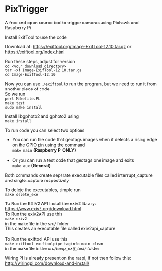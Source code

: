 # PixTrigger
A free and open source tool to trigger cameras using Pixhawk and Raspberry Pi


Install ExifTool to use the code

Download at: https://exiftool.org/Image-ExifTool-12.10.tar.gz
or
https://exiftool.org/index.html

Run these steps, adjust for version
<br>
`cd <your download directory>` <br>
`tar -xf Image-ExifTool-12.10.tar.gz` <br>
`cd Image-ExifTool-12.10` <br>

Now you can use `./exiftool` to run the program, but we need to run it from another piece of code <br>
So we run <br>
`perl Makefile.PL` <br>
`make test` <br>
`sudo make install`

Install libgphoto2 and gphoto2 using <br>
`make install`

To run code you can select two options <br>
* You can run the code that geotags images when it detects a rising edge on the GPIO pin using the command<br>
  `make main` **(Raspberry PI ONLY)**<br><br>
* Or you can run a test code that geotags one image and exits <br>
  `make aux` **(General)**<br>
  
 Both commands create separate executable files called interrupt_capture and single_capture respectively<br>
 
 To delete the executables, simple run<br>
 `make delete_exe`

To Run the EXIV2 API Install the exiv2 library: https://www.exiv2.org/download.html <br>
To Run the exiv2API use this <br>
`make exiv2` <br>
in the makefile in the *src/* folder <br>
This creates an executable file called exiv2api_capture <br>
<br>
To Run the exiftool API use this <br>
`make exiftool exiftoolpipe taginfo main clean` <br>
in the makefile in the *src/temp_exif_test/* folder

Wiring PI is already present on the raspi, if not then follow this: http://wiringpi.com/download-and-install/


